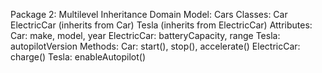 Package 2: Multilevel Inheritance
Domain Model: Cars
Classes:
Car
ElectricCar (inherits from Car)
Tesla (inherits from ElectricCar)
Attributes:
Car: make, model, year
ElectricCar: batteryCapacity, range
Tesla: autopilotVersion
Methods:
Car: start(), stop(), accelerate()
ElectricCar: charge()
Tesla: enableAutopilot()
